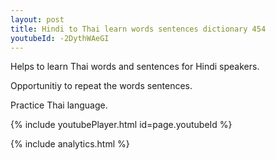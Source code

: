 ```yaml
---
layout: post
title: Hindi to Thai learn words sentences dictionary 454 
youtubeId: -2DythWAeGI
---
```

 
 
Helps to learn Thai words and sentences for Hindi speakers.

Opportunitiy to repeat the words sentences. 

Practice Thai language. 
 
{% include youtubePlayer.html id=page.youtubeId %}
 
 
{% include analytics.html %}